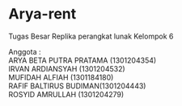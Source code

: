 # Arya-rent 
Tugas Besar Replika perangkat lunak 
Kelompok 6 

Anggota :\
ARYA BETA PUTRA PRATAMA (1301204354)\
IRVAN ARDIANSYAH (1301204532)\
MUFIDAH ALFIAH (1301184180)\
RAFIF BALTIRUS BUDIMAN(1301204443)\
ROSYID AMRULLAH (1301204279) 


